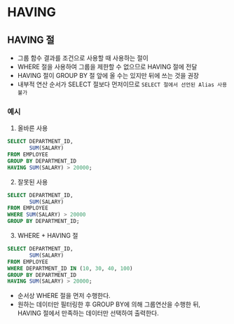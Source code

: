 # HAVING

## HAVING 절
- 그룹 함수 결과를 조건으로 사용할 때 사용하는 절이
- WHERE 절을 사용하여 그룹을 제한할 수 없으므로 HAVING 절에 전달
- HAVING 절이 GROUP BY 절 앞에 올 수는 있지만 뒤에 쓰는 것을 권장
- 내부적 연산 순서가 SELECT 절보다 먼저이므로 `SELECT 절에서 선언된 Alias 사용 불가`

### 예시

1. 올바른 사용
```sql
SELECT DEPARTMENT_ID,
       SUM(SALARY)
FROM EMPLOYEE
GROUP BY DEPARTMENT_ID
HAVING SUM(SALARY) > 20000;
```
2. 잘못된 사용
```sql
SELECT DEPARTMENT_ID,
       SUM(SALARY)
FROM EMPLOYEE
WHERE SUM(SALARY) > 20000
GROUP BY DEPARTMENT_ID;
```

3. WHERE + HAVING 절
```sql
SELECT DEPARTMENT_ID,
       SUM(SALARY)
FROM EMPLOYEE
WHERE DEPARTMENT_ID IN (10, 30, 40, 100)
GROUP BY DEPARTMENT_ID
HAVING SUM(SALARY) > 20000;
```
- 순서상 WHERE 절을 먼저 수행한다.
- 원하는 데이터만 필터링한 후 GROUP BY에 의해 그룹연산을 수행한 뒤,  
  HAVING 절에서 만족하는 데이터만 선택하여 출력한다.
